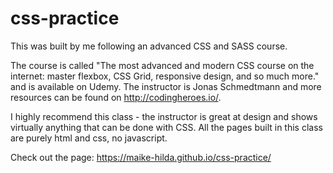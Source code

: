 # css-practice
This was built by me following an advanced CSS and SASS course.

The course is called "The most advanced and modern CSS course on the internet: master flexbox, CSS Grid, responsive design, and so much more." and is available on Udemy. The instructor is Jonas Schmedtmann and more resources can be found on http://codingheroes.io/.

I highly recommend this class - the instructor is great at design and shows virtually anything that can be done with CSS. All the pages built in this class are purely html and css, no javascript.

Check out the page:  https://maike-hilda.github.io/css-practice/
